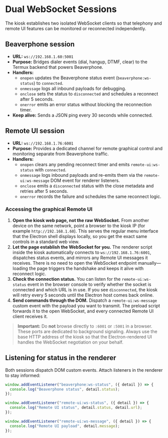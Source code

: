 # Dual WebSocket Sessions

The kiosk establishes two isolated WebSocket clients so that telephony and remote
UI features can be monitored or reconnected independently.

## Beaverphone session
- **URL:** `ws://192.168.1.60:5001`
- **Purpose:** Bridges dialer events (dial, hangup, DTMF, clear) to the Termux
  backend that powers Beaverphone.
- **Handlers:**
  - `onopen` updates the Beaverphone status event (`beaverphone:ws-status`) to
    `connected`.
  - `onmessage` logs all inbound payloads for debugging.
  - `onclose` sets the status to `disconnected` and schedules a reconnect after
    5 seconds.
  - `onerror` emits an error status without blocking the reconnection timer.
- **Keep alive:** Sends a JSON ping every 30 seconds while connected.

## Remote UI session
- **URL:** `ws://192.168.1.76:6001`
- **Purpose:** Provides a dedicated channel for remote graphical control and
  monitoring separate from Beaverphone traffic.
- **Handlers:**
  - `onopen` clears any pending reconnect timer and emits
    `remote-ui:ws-status` with `connected`.
  - `onmessage` logs inbound payloads and re-emits them via the
    `remote-ui:ws-message` DOM event for renderer listeners.
  - `onclose` emits a `disconnected` status with the close metadata and retries
    after 5 seconds.
  - `onerror` records the failure and schedules the same reconnect logic.

### Accessing the graphical Remote UI

1. **Open the kiosk web page, not the raw WebSocket.** From another device on
   the same network, point a browser to the kiosk IP (for example
   `http://192.168.1.60`). This serves the regular menu interface that the
   Electron shell displays locally, so you get the exact same controls in a
   standard web view.
2. **Let the page establish the WebSocket for you.** The renderer script inside
   the kiosk automatically connects to `ws://192.168.1.76:6001`, dispatches
   status events, and mirrors any Remote UI messages it receives. There is no
   need to open the WebSocket endpoint manually—loading the page triggers the
   handshake and keeps it alive with reconnect logic.
3. **Check the connection status.** You can listen for the
   `remote-ui:ws-status` event in the browser console to verify whether the
   socket is connected and which URL is in use. If you see `disconnected`, the
   kiosk will retry every 5 seconds until the Electron host comes back online.
4. **Send commands through the DOM.** Dispatch a `remote-ui:ws-message` custom
   event with the payload you want to transmit. The preload script forwards it
   to the open WebSocket, and every connected Remote UI client receives it.

> **Important:** Do **not** browse directly to `:6001` or `:5001` in a browser.
> These ports are dedicated to background signaling. Always use the base HTTP
> address of the kiosk so that the Electron-rendered UI handles the WebSocket
> negotiation on your behalf.

## Listening for status in the renderer
Both sessions dispatch DOM custom events. Attach listeners in the renderer to
stay informed:

```js
window.addEventListener("beaverphone:ws-status", ({ detail }) => {
  console.log("Beaverphone status", detail.status);
});

window.addEventListener("remote-ui:ws-status", ({ detail }) => {
  console.log("Remote UI status", detail.status, detail.url);
});

window.addEventListener("remote-ui:ws-message", ({ detail }) => {
  console.log("Remote UI payload", detail.message);
});
```
